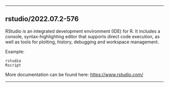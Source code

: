 
----------------------------------
## rstudio/2022.07.2-576 ##
RStudio is an integrated development environment (IDE) for R. It includes a console, syntax-highlighting editor that supports direct code execution, as well as tools for plotting, history, debugging and workspace management.

Example:
```
rstudio
Rscript
```

More documentation can be found here: https://www.rstudio.com/

----------------------------------

